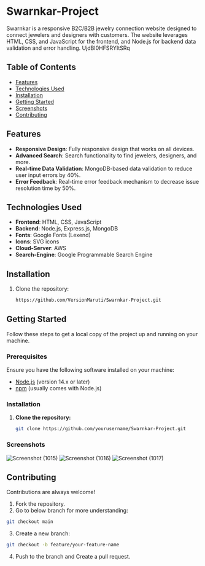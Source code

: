 # Swarnkar-Project

Swarnkar is a responsive B2C/B2B jewelry connection website designed to connect jewelers and designers with customers. The website leverages HTML, CSS, and JavaScript for the frontend, and Node.js for backend data validation and error handling.
UjdBI0HFSRYItSRq
## Table of Contents

- [Features](#features)
- [Technologies Used](#technologies-used)
- [Installation](#installation)
- [Getting Started](#gettingstarted)
- [Screenshots](#project-structure)
- [Contributing](#contributing)

## Features

- **Responsive Design**: Fully responsive design that works on all devices.
- **Advanced Search**: Search functionality to find jewelers, designers, and more.
- **Real-time Data Validation**: MongoDB-based data validation to reduce user input errors by 40%.
- **Error Feedback**: Real-time error feedback mechanism to decrease issue resolution time by 50%.

## Technologies Used

- **Frontend**: HTML, CSS, JavaScript
- **Backend**: Node.js, Express.js, MongoDB
- **Fonts**: Google Fonts (Lexend)
- **Icons**: SVG icons
- **Cloud-Server**: AWS
- **Search-Engine**: Google Programmable Search Engine

## Installation

1. Clone the repository:
   ```sh
   https://github.com/VersionMaruti/Swarnkar-Project.git
   ```

## Getting Started

Follow these steps to get a local copy of the project up and running on your machine.

### Prerequisites

Ensure you have the following software installed on your machine:

- [Node.js](https://nodejs.org/) (version 14.x or later)
- [npm](https://www.npmjs.com/) (usually comes with Node.js)

### Installation

1. **Clone the repository:**

   ```sh
   git clone https://github.com/yourusername/Swarnkar-Project.git

### Screenshots
![Screenshot (1015)](https://github.com/VersionMaruti/Swarnkar-Project/assets/156605831/ea34bbde-07f7-4b7c-9cf1-90c5d46b9963)
![Screenshot (1016)](https://github.com/VersionMaruti/Swarnkar-Project/assets/156605831/9e46a6a2-cb03-4236-9cf1-3bd9266e065e)
![Screenshot (1017)](https://github.com/VersionMaruti/Swarnkar-Project/assets/156605831/974979c2-158a-4d11-b5c6-cad4521eba78)

## Contributing

Contributions are always welcome!

1. Fork the repository.
2. Go to below branch for more understanding:
```sh
git checkout main
```
3. Create a new branch:
```sh
git checkout -b feature/your-feature-name
```
4. Push to the branch and Create a pull request.

